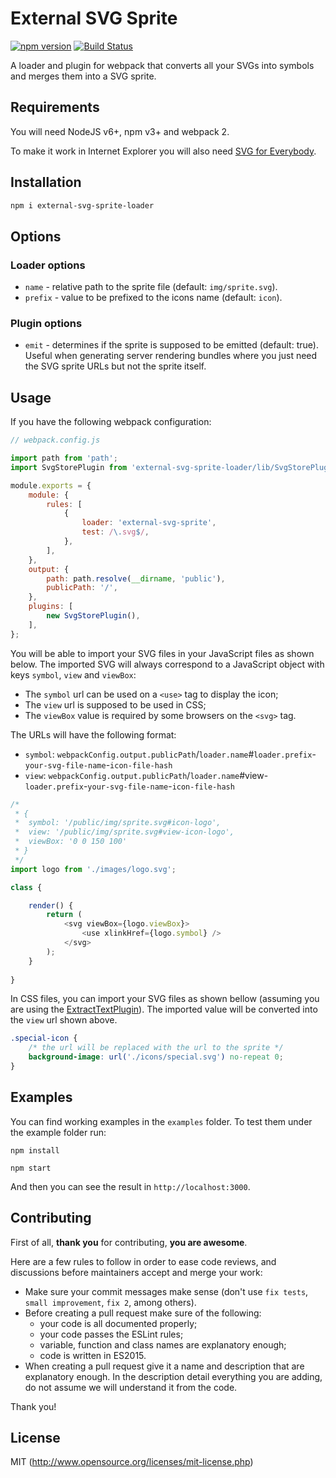 # External SVG Sprite

[![npm version](https://badge.fury.io/js/external-svg-sprite-loader.svg)](https://badge.fury.io/js/external-svg-sprite-loader)
[![Build Status](https://travis-ci.org/Karify/external-svg-sprite-loader.svg?branch=master)](https://travis-ci.org/Karify/external-svg-sprite-loader)

A loader and plugin for webpack that converts all your SVGs into symbols and merges them into a SVG sprite.

## Requirements

You will need NodeJS v6+, npm v3+ and webpack 2.

To make it work in Internet Explorer you will also need [SVG for Everybody](https://github.com/jonathantneal/svg4everybody).

## Installation

```bash
npm i external-svg-sprite-loader
```

## Options

### Loader options

- `name` - relative path to the sprite file (default: `img/sprite.svg`).
- `prefix` - value to be prefixed to the icons name (default: `icon`).

### Plugin options

- `emit` - determines if the sprite is supposed to be emitted (default: true). Useful when generating server rendering bundles where you just need the SVG sprite URLs but not the sprite itself.

## Usage

If you have the following webpack configuration:

```js
// webpack.config.js

import path from 'path';
import SvgStorePlugin from 'external-svg-sprite-loader/lib/SvgStorePlugin';

module.exports = {
    module: {
        rules: [
            {
                loader: 'external-svg-sprite',
                test: /\.svg$/,
            },
        ],
    },
    output: {
        path: path.resolve(__dirname, 'public'),
        publicPath: '/',
    },
    plugins: [
        new SvgStorePlugin(),
    ],
};
```

You will be able to import your SVG files in your JavaScript files as shown below.
The imported SVG will always correspond to a JavaScript object with keys `symbol`, `view` and `viewBox`:
- The `symbol` url can be used on a `<use>` tag to display the icon;
- The `view` url is supposed to be used in CSS;
- The `viewBox` value is required by some browsers on the `<svg>` tag.

The URLs will have the following format:
- `symbol`: `webpackConfig.output.publicPath`/`loader.name`#`loader.prefix`-`your-svg-file-name`-`icon-file-hash`
- `view`: `webpackConfig.output.publicPath`/`loader.name`#view-`loader.prefix`-`your-svg-file-name`-`icon-file-hash`

```js
/*
 * {
 *  symbol: '/public/img/sprite.svg#icon-logo',
 *  view: '/public/img/sprite.svg#view-icon-logo',
 *  viewBox: '0 0 150 100'
 * }
 */
import logo from './images/logo.svg';

class {

    render() {
        return (
            <svg viewBox={logo.viewBox}>
                <use xlinkHref={logo.symbol} />
            </svg>
        );
    }
    
}
```

In CSS files, you can import your SVG files as shown bellow (assuming you are using the [ExtractTextPlugin](https://github.com/webpack/extract-text-webpack-plugin)).
The imported value will be converted into the `view` url shown above.

```css
.special-icon {
    /* the url will be replaced with the url to the sprite */
    background-image: url('./icons/special.svg') no-repeat 0; 
}
```

## Examples

You can find working examples in the `examples` folder. To test them under the example folder run:

`npm install`

`npm start`

And then you can see the result in `http://localhost:3000`.

## Contributing

First of all, **thank you** for contributing, **you are awesome**.

Here are a few rules to follow in order to ease code reviews, and discussions before maintainers accept and merge your work:

- Make sure your commit messages make sense (don't use `fix tests`, `small improvement`, `fix 2`, among others).
- Before creating a pull request make sure of the following:
    - your code is all documented properly;
    - your code passes the ESLint rules;
    - variable, function and class names are explanatory enough;
    - code is written in ES2015.
- When creating a pull request give it a name and description that are explanatory enough. In the description detail everything you are adding, do not assume we will understand it from the code.

Thank you!

## License

MIT (http://www.opensource.org/licenses/mit-license.php)
